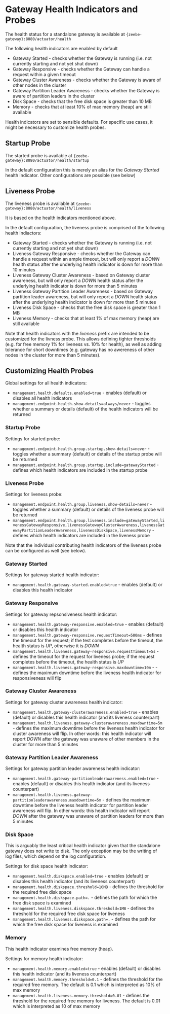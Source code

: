 # Gateway Health Indicators and Probes

The health status for a standalone gateway is available at `{zeebe-gateway}:8080/actuator/health`

The following health indicators are enabled by default
* Gateway Started - checks whether the Gateway is running (i.e. not currently starting and not yet shut down)
* Gateway Responsive - checks whether the Gateway can handle a request within a given timeout
* Gateway Cluster Awareness - checks whether the Gateway is aware of other nodes in the cluster
* Gateway Partition Leader Awareness - checks whether the Gateway is aware of partition leaders in the cluster
* Disk Space - checks that the free disk space is greater than 10 MB
* Memory - checks that at least 10% of max memory (heap) are still available

Health indicators are set to sensible defaults. For specific use cases, it might be necessary to customize health probes.

## Startup Probe
The started probe is available at `{zeebe-gateway}:8080/actuator/health/startup`

In the default configuration this is merely an alias for the _Gateway Started_ health indicator. Other configurations are possible (see below)

## Liveness Probe
The liveness probe is available at `{zeebe-gateway}:8080/actuator/health/liveness`

It is based on the health indicators mentioned above.

In the default configuration, the liveness probe is comprised of the following health indiactors:

* Gateway Started - checks whether the Gateway is running (i.e. not currently starting and not yet shut down)
* Liveness Gateway Responsive - checks whether the Gateway can handle a request within an ample timeout, but will only report a *DOWN* health status after the underlying health indicator is down for more than 10 minutes
* Liveness Gateway Cluster Awareness - based on Gateway cluster awareness, but will only report a *DOWN* health status after the underlying health indicator is down for more than 5 minutes
* Liveness Gateway Partition Leader Awareness - based on Gateway partition leader awareness, but will only report a *DOWN* health status after the underlying health indicator is down for more than 5 minutes
* Liveness Disk Space - checks that the free disk space is greater than 1 MB
* Liveness Memory - checks that at least 1% of max memory (heap) are still available

Note that health indicators with the *liveness* prefix are intended to be customized for the livness probe. This allows defining tighter thresholds (e.g. for free memory 1% for liveness vs. 10% for health), as well as adding tolerance for short downtimes (e.g. gateway has no awereness of other nodes in the cluster for more than 5 minutes).

## Customizing Health Probes

Global settings for all health indicators:
* `management.health.defaults.enabled=true` - enables (default) or disables all health indicators
* `management.endpoint.health.show-details=always/never` - toggles whether a summary or details (default) of the health indicators will be returned

### Startup Probe
Settings for started probe:
* `management.endpoint.health.group.startup.show-details=never` - toggles whether a summary (default) or details of the startup probe will be returned
* `management.endpoint.health.group.startup.include=gatewayStarted` - defines which health indicators are included in the startup probe

### Liveness Probe
Settings for liveness probe:
* `management.endpoint.health.group.liveness.show-details=never` - toggles whether a summary (default) or details of the liveness probe will be returned
* `management.endpoint.health.group.liveness.include=gatewayStarted,livenessGatewayResponsive,livenessGatewayClusterAwareness,livenessGatewayPartitionLeaderAwareness,livenessDiskSpace,livenessMemory` - defines which health indicators are included in the liveness probe

Note that the individual contributing health indicators of the liveness probe can be configured as well (see below).

### Gateway Started
Settings for gateway started health indicator:
* `management.health.gateway-started.enabled=true` - enables (default) or disables this health indicator

### Gateway Responsive

Settings for gateway repsonsiveness health indicator:
* `management.health.gateway-responsive.enabled=true` - enables (default) or disables this health indicator
* `management.health.gateway-responsive.requestTimeout=500ms` - defines the timeout for the request; if the test completes before the timeout, the health status is _UP_, otherwise it is _DOWN_
* `management.health.liveness.gateway-responsive.requestTimeout=5s` - defines the timeout for the request for liveness probe; if the request completes before the timeout, the health status is _UP_
* `management.health.liveness.gateway-responsive.maxdowntime=10m` - - defines the maximum downtime before the liveness health indicator for responsiveness will flip

### Gateway Cluster Awareness ###

Settings for gateway cluster awareness health indicator:
* `management.health.gateway-clusterawareness.enabled=true` - enables (default) or disables this health indicator (and its liveness counterpart)
* `management.health.liveness.gateway-clusterawareness.maxdowntime=5m` - defines the maximum downtime before the liveness health indicator for cluster awareness will flip. In other words: this health indicator will report _DOWN_ after the gateway was unaware of other members in the cluster for more than 5 minutes


### Gateway Partition Leader Awareness ###

Settings for gateway partition leader awareness health indicator:
* `management.health.gateway-partitionleaderawareness.enabled=true` - enables (default) or disables this health indicator (and its liveness counterpart)
* `management.health.liveness.gateway-partitionleaderawareness.maxdowntime=5m` - defines the maximum downtime before the liveness health indicator for partition leader awareness will flip. In other words: this health indicator will report _DOWN_ after the gateway was unaware of partition leaders for more than 5 minutes

### Disk Space
This is arguably the least critical health indicator given that the standalone gateway does not write to disk. The only exception may be the writing of log files, which depend on the log configuration.

Settings for disk space health indicator:
* `management.health.diskspace.enabled=true` - enables (default) or disables this health indicator (and its liveness counterpart)
* `management.health.diskspace.threshold=10MB` - defines the threshold for the required free disk space
* `management.health.diskspace.path=.` - defines the path for which the free disk space is examined
* `management.health.liveness.diskspace.threshold=1MB` - defines the threshold for the required free disk space for liveness
* `management.health.liveness.diskspace.path=.` - defines the path for which the free disk space for liveness is examined

### Memory
This health indicator examines free memory (heap).

Settings for memory health indicator:
* `management.health.memory.enabled=true` - enables (default) or disables this health indicator (and its liveness counterpart)
* `management.health.memory.threshold=0.1` - defines the threshold for the required free memory. The default is 0.1 which is interpreted as 10% of max memory
* `management.health.liveness.memory.threshold=0.01` - defines the threshold for the required free memory for liveness. The default is 0.01 which is interpreted as 10 of max memory
